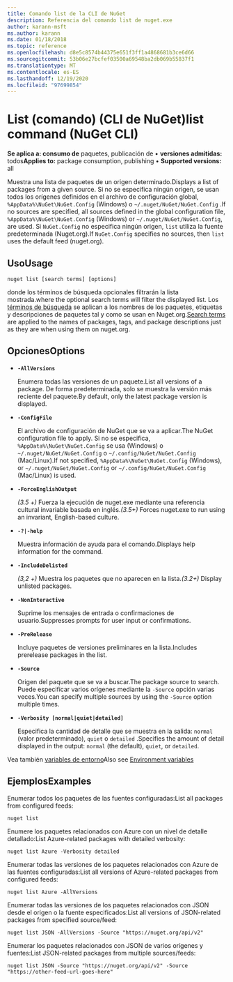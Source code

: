 ```yaml
---
title: Comando list de la CLI de NuGet
description: Referencia del comando list de nuget.exe
author: karann-msft
ms.author: karann
ms.date: 01/18/2018
ms.topic: reference
ms.openlocfilehash: d8e5c8574b44375e651f3ff1a4868681b3ce6d66
ms.sourcegitcommit: 53b06e27bcfef03500a69548ba2db069b55837f1
ms.translationtype: MT
ms.contentlocale: es-ES
ms.lasthandoff: 12/19/2020
ms.locfileid: "97699854"
---
```

# <a name="list-command-nuget-cli"></a><span data-ttu-id="4662c-103">List (comando) (CLI de NuGet)</span><span class="sxs-lookup"><span data-stu-id="4662c-103">list command (NuGet CLI)</span></span>

<span data-ttu-id="4662c-104">**Se aplica a: consumo de** paquetes, publicación de &bullet; **versiones admitidas:** todos</span><span class="sxs-lookup"><span data-stu-id="4662c-104">**Applies to:** package consumption, publishing &bullet; **Supported versions:** all</span></span>

<span data-ttu-id="4662c-105">Muestra una lista de paquetes de un origen determinado.</span><span class="sxs-lookup"><span data-stu-id="4662c-105">Displays a list of packages from a given source.</span></span> <span data-ttu-id="4662c-106">Si no se especifica ningún origen, se usan todos los orígenes definidos en el archivo de configuración global, `%AppData%\NuGet\NuGet.Config` (Windows) o `~/.nuget/NuGet/NuGet.Config` .</span><span class="sxs-lookup"><span data-stu-id="4662c-106">If no sources are specified, all sources defined in the global configuration file, `%AppData%\NuGet\NuGet.Config` (Windows) or `~/.nuget/NuGet/NuGet.Config`, are used.</span></span> <span data-ttu-id="4662c-107">Si `NuGet.Config` no especifica ningún origen, `list` utiliza la fuente predeterminada (Nuget.org).</span><span class="sxs-lookup"><span data-stu-id="4662c-107">If `NuGet.Config` specifies no sources, then `list` uses the default feed (nuget.org).</span></span>

## <a name="usage"></a><span data-ttu-id="4662c-108">Uso</span><span class="sxs-lookup"><span data-stu-id="4662c-108">Usage</span></span>

```cli
nuget list [search terms] [options]
```

<span data-ttu-id="4662c-109">donde los términos de búsqueda opcionales filtrarán la lista mostrada.</span><span class="sxs-lookup"><span data-stu-id="4662c-109">where the optional search terms will filter the displayed list.</span></span> <span data-ttu-id="4662c-110">Los [términos de búsqueda](../../consume-packages/finding-and-choosing-packages.md#search-syntax) se aplican a los nombres de los paquetes, etiquetas y descripciones de paquetes tal y como se usan en Nuget.org.</span><span class="sxs-lookup"><span data-stu-id="4662c-110">[Search terms](../../consume-packages/finding-and-choosing-packages.md#search-syntax) are applied to the names of packages, tags, and package descriptions just as they are when using them on nuget.org.</span></span> 

## <a name="options"></a><span data-ttu-id="4662c-111">Opciones</span><span class="sxs-lookup"><span data-stu-id="4662c-111">Options</span></span>

- **`-AllVersions`**

  <span data-ttu-id="4662c-112">Enumera todas las versiones de un paquete.</span><span class="sxs-lookup"><span data-stu-id="4662c-112">List all versions of a package.</span></span> <span data-ttu-id="4662c-113">De forma predeterminada, solo se muestra la versión más reciente del paquete.</span><span class="sxs-lookup"><span data-stu-id="4662c-113">By default, only the latest package version is displayed.</span></span>

- **`-ConfigFile`**

  <span data-ttu-id="4662c-114">El archivo de configuración de NuGet que se va a aplicar.</span><span class="sxs-lookup"><span data-stu-id="4662c-114">The NuGet configuration file to apply.</span></span> <span data-ttu-id="4662c-115">Si no se especifica, `%AppData%\NuGet\NuGet.Config` se usa (Windows) o `~/.nuget/NuGet/NuGet.Config` o `~/.config/NuGet/NuGet.Config` (Mac/Linux).</span><span class="sxs-lookup"><span data-stu-id="4662c-115">If not specified, `%AppData%\NuGet\NuGet.Config` (Windows), or `~/.nuget/NuGet/NuGet.Config` or `~/.config/NuGet/NuGet.Config` (Mac/Linux) is used.</span></span>

- **`-ForceEnglishOutput`**

  <span data-ttu-id="4662c-116">*(3.5 +)* Fuerza la ejecución de nuget.exe mediante una referencia cultural invariable basada en inglés.</span><span class="sxs-lookup"><span data-stu-id="4662c-116">*(3.5+)* Forces nuget.exe to run using an invariant, English-based culture.</span></span>

- **`-?|-help`**

  <span data-ttu-id="4662c-117">Muestra información de ayuda para el comando.</span><span class="sxs-lookup"><span data-stu-id="4662c-117">Displays help information for the command.</span></span>

- **`-IncludeDelisted`**

  <span data-ttu-id="4662c-118">*(3,2 +)* Muestra los paquetes que no aparecen en la lista.</span><span class="sxs-lookup"><span data-stu-id="4662c-118">*(3.2+)* Display unlisted packages.</span></span>

- **`-NonInteractive`**

  <span data-ttu-id="4662c-119">Suprime los mensajes de entrada o confirmaciones de usuario.</span><span class="sxs-lookup"><span data-stu-id="4662c-119">Suppresses prompts for user input or confirmations.</span></span>

- **`-PreRelease`**

  <span data-ttu-id="4662c-120">Incluye paquetes de versiones preliminares en la lista.</span><span class="sxs-lookup"><span data-stu-id="4662c-120">Includes prerelease packages in the list.</span></span>

- **`-Source`**

  <span data-ttu-id="4662c-121">Origen del paquete que se va a buscar.</span><span class="sxs-lookup"><span data-stu-id="4662c-121">The package source to search.</span></span> <span data-ttu-id="4662c-122">Puede especificar varios orígenes mediante la `-Source` opción varias veces.</span><span class="sxs-lookup"><span data-stu-id="4662c-122">You can specify multiple sources by using the `-Source` option multiple times.</span></span>

- **`-Verbosity [normal|quiet|detailed]`**

  <span data-ttu-id="4662c-123">Especifica la cantidad de detalle que se muestra en la salida: `normal` (valor predeterminado), `quiet` o `detailed` .</span><span class="sxs-lookup"><span data-stu-id="4662c-123">Specifies the amount of detail displayed in the output: `normal` (the default), `quiet`, or `detailed`.</span></span>

<span data-ttu-id="4662c-124">Vea también [variables de entorno](cli-ref-environment-variables.md)</span><span class="sxs-lookup"><span data-stu-id="4662c-124">Also see [Environment variables](cli-ref-environment-variables.md)</span></span>

## <a name="examples"></a><span data-ttu-id="4662c-125">Ejemplos</span><span class="sxs-lookup"><span data-stu-id="4662c-125">Examples</span></span>

<span data-ttu-id="4662c-126">Enumerar todos los paquetes de las fuentes configuradas:</span><span class="sxs-lookup"><span data-stu-id="4662c-126">List all packages from configured feeds:</span></span>
```
nuget list
```
<span data-ttu-id="4662c-127">Enumere los paquetes relacionados con Azure con un nivel de detalle detallado:</span><span class="sxs-lookup"><span data-stu-id="4662c-127">List Azure-related packages with detailed verbosity:</span></span>
```
nuget list Azure -Verbosity detailed
```
<span data-ttu-id="4662c-128">Enumerar todas las versiones de los paquetes relacionados con Azure de las fuentes configuradas:</span><span class="sxs-lookup"><span data-stu-id="4662c-128">List all versions of Azure-related packages from configured feeds:</span></span>
```
nuget list Azure -AllVersions
```
<span data-ttu-id="4662c-129">Enumerar todas las versiones de los paquetes relacionados con JSON desde el origen o la fuente especificados:</span><span class="sxs-lookup"><span data-stu-id="4662c-129">List all versions of JSON-related packages from specified source/feed:</span></span>
```
nuget list JSON -AllVersions -Source "https://nuget.org/api/v2"
```
<span data-ttu-id="4662c-130">Enumerar los paquetes relacionados con JSON de varios orígenes y fuentes:</span><span class="sxs-lookup"><span data-stu-id="4662c-130">List JSON-related packages from multiple sources/feeds:</span></span>
```
nuget list JSON -Source "https://nuget.org/api/v2" -Source "https://other-feed-url-goes-here"
```
